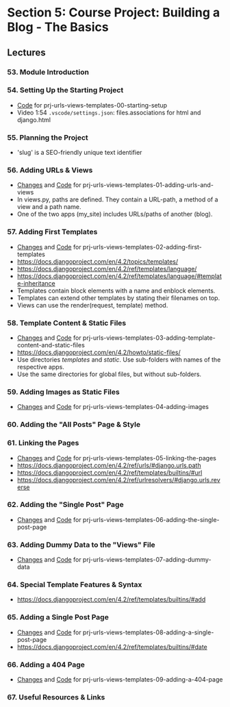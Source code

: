 # Section 5: Course Project: Building a Blog - The Basics

## Lectures

### 53. Module Introduction

### 54. Setting Up the Starting Project

- [Code](https://github.com/adibaba/django-practical-guide-course-code/tree/prj-urls-views-templates-00-starting-setup)
  for prj-urls-views-templates-00-starting-setup
- Video 1:54 ```.vscode/settings.json```: files.associations for html and django.html

### 55. Planning the Project

- 'slug' is a SEO-friendly unique text identifier

### 56. Adding URLs & Views

- [Changes](https://github.com/adibaba/django-practical-guide-course-code/compare/eb4d56a..5d0a0d3) and
  [Code](https://github.com/adibaba/django-practical-guide-course-code/tree/prj-urls-views-templates-01-adding-urls-and-views)
  for prj-urls-views-templates-01-adding-urls-and-views
- In views.py, paths are defined. They contain a URL-path, a method of a view and a path name.
- One of the two apps (my_site) includes URLs/paths of another (blog).

### 57. Adding First Templates

- [Changes](https://github.com/adibaba/django-practical-guide-course-code/compare/5d0a0d3..1a1d655) and
  [Code](https://github.com/adibaba/django-practical-guide-course-code/tree/prj-urls-views-templates-02-adding-first-templates)
  for prj-urls-views-templates-02-adding-first-templates
- https://docs.djangoproject.com/en/4.2/topics/templates/
- https://docs.djangoproject.com/en/4.2/ref/templates/language/
- https://docs.djangoproject.com/en/4.2/ref/templates/language/#template-inheritance
- Templates contain block elements with a name and enblock elements.
- Templates can extend other templates by stating their filenames on top.
- Views can use the render(request, template) method.

### 58. Template Content & Static Files

- [Changes](https://github.com/adibaba/django-practical-guide-course-code/compare/1a1d655..48d03da) and
  [Code](https://github.com/adibaba/django-practical-guide-course-code/tree/prj-urls-views-templates-03-adding-template-content-and-static-files)
  for prj-urls-views-templates-03-adding-template-content-and-static-files
- https://docs.djangoproject.com/en/4.2/howto/static-files/
- Use directories *templates* and *static*. Use sub-folders with names of the respective apps.
- Use the same directories for global files, but without sub-folders.

### 59. Adding Images as Static Files

- [Changes](https://github.com/adibaba/django-practical-guide-course-code/compare/48d03da..fb853a1) and
  [Code](https://github.com/adibaba/django-practical-guide-course-code/tree/prj-urls-views-templates-04-adding-images)
  for prj-urls-views-templates-04-adding-images

### 60. Adding the "All Posts" Page & Style

### 61. Linking the Pages

- [Changes](https://github.com/adibaba/django-practical-guide-course-code/compare/fb853a1..420a5f4) and
  [Code](https://github.com/adibaba/django-practical-guide-course-code/tree/prj-urls-views-templates-05-linking-the-pages)
  for prj-urls-views-templates-05-linking-the-pages
- https://docs.djangoproject.com/en/4.2/ref/urls/#django.urls.path
- https://docs.djangoproject.com/en/4.2/ref/templates/builtins/#url
- https://docs.djangoproject.com/en/4.2/ref/urlresolvers/#django.urls.reverse

### 62. Adding the "Single Post" Page

- [Changes](https://github.com/adibaba/django-practical-guide-course-code/compare/420a5f4..2b25885) and
  [Code](https://github.com/adibaba/django-practical-guide-course-code/tree/prj-urls-views-templates-06-adding-the-single-post-page)
  for prj-urls-views-templates-06-adding-the-single-post-page

### 63. Adding Dummy Data to the "Views" File

- [Changes](https://github.com/adibaba/django-practical-guide-course-code/compare/2b25885..8703a3d) and
  [Code](https://github.com/adibaba/django-practical-guide-course-code/tree/prj-urls-views-templates-07-adding-dummy-data)
  for prj-urls-views-templates-07-adding-dummy-data

### 64. Special Template Features & Syntax

- https://docs.djangoproject.com/en/4.2/ref/templates/builtins/#add

### 65. Adding a Single Post Page

- [Changes](https://github.com/adibaba/django-practical-guide-course-code/compare/8703a3d..38436b7) and
  [Code](https://github.com/adibaba/django-practical-guide-course-code/tree/prj-urls-views-templates-08-adding-a-single-post-page)
  for prj-urls-views-templates-08-adding-a-single-post-page
- https://docs.djangoproject.com/en/4.2/ref/templates/builtins/#date

### 66. Adding a 404 Page

- [Changes](https://github.com/adibaba/django-practical-guide-course-code/compare/38436b7..db9f310) and
  [Code](https://github.com/adibaba/django-practical-guide-course-code/tree/prj-urls-views-templates-09-adding-a-404-page)
  for prj-urls-views-templates-09-adding-a-404-page

### 67. Useful Resources & Links


